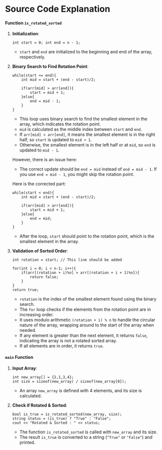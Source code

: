 # Source Code Explanation

#### Function `is_rotated_sorted`

1.  **Initialization**:
   
    
    `int start = 0;
    int end = n - 1;` 
    
    -   `start` and `end` are initialized to the beginning and end of the array, respectively.
2.  **Binary Search to Find Rotation Point**:
    

    
    ```
    while(start <= end){
        int mid = start + (end - start)/2;
        
        if(arr[mid] > arr[end]){
            start = mid + 1;
        }else{
            end = mid - 1;
        }
    }
    ``` 
    
    -   This loop uses binary search to find the smallest element in the array, which indicates the rotation point.
    -   `mid` is calculated as the middle index between `start` and `end`.
    -   If `arr[mid] > arr[end]`, it means the smallest element is in the right half, so `start` is updated to `mid + 1`.
    -   Otherwise, the smallest element is in the left half or at `mid`, so `end` is updated to `mid - 1`.
    
    However, there is an issue here:
    
    -   The correct update should be `end = mid` instead of `end = mid - 1`. If you use `end = mid - 1`, you might skip the rotation point.
    
    Here is the corrected part:

    
    ```
    while(start < end){
        int mid = start + (end - start)/2;
        
        if(arr[mid] > arr[end]){
            start = mid + 1;
        }else{
            end = mid;
        }
    }
    ``` 
    
    -   After the loop, `start` should point to the rotation point, which is the smallest element in the array.
3.  **Validation of Sorted Order**:
    


    
    ```
    int rotation = start; // This line should be added
    
    for(int i = 0; i < n-1; i++){
        if(arr[(rotation + i)%n] > arr[(rotation + i + 1)%n]){
            return false;
        }
    }
    return true;
    ``` 
    
    -   `rotation` is the index of the smallest element found using the binary search.
    -   The `for` loop checks if the elements from the rotation point are in increasing order.
    -   It uses modulo arithmetic `(rotation + i) % n` to handle the circular nature of the array, wrapping around to the start of the array when needed.
    -   If any element is greater than the next element, it returns `false`, indicating the array is not a rotated sorted array.
    -   If all elements are in order, it returns `true`.

#### `main` Function

1.  **Input Array**:
    

    
    ```
    int new_array[] = {2,1,3,4};
    int size = sizeof(new_array) / sizeof(new_array[0]);
    ``` 
    
    -   An array `new_array` is defined with 4 elements, and its size is calculated.
2.  **Check if Rotated & Sorted**:
    

    
    ```
    bool is_true = is_rotated_sorted(new_array, size);
    string status = (is_true) ? "True" : "False";
    cout << "Rotated & Sorted : " << status;
    ``` 
    
    -   The function `is_rotated_sorted` is called with `new_array` and its size.
    -   The result `is_true` is converted to a string (`"True"` or `"False"`) and printed.
